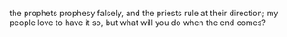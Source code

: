 the prophets prophesy falsely, and the priests rule at their direction; my people love to have it so, but what will you do when the end comes?
